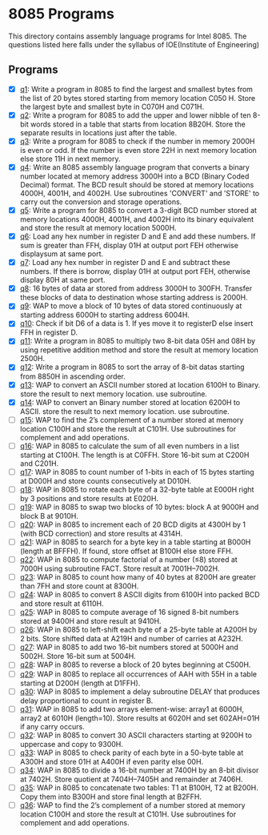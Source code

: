 # 8085 Programs

This directory contains assembly language programs for Intel 8085. The questions listed here falls under the syllabus of IOE(Institute of Engineering)

## Programs

- [x] [q1](q1.asm): Write a program in 8085 to find the largest and smallest bytes from the list of 20 bytes stored starting from memory location C050 H. Store the largest byte and smallest byte in C070H and C071H.
- [x] [q2](q2.asm): Write a program for 8085 to add the upper and lower nibble of ten 8-bit words stored in a table that starts from location 8B20H. Store the separate results in locations just after the table.
- [x] [q3](q3.asm): Write a program for 8085 to check if the number in memory 2000H is even or odd. If the number is even store 22H in next memory location else store 11H in next memory.
- [x] [q4](q4.asm): Write an 8085 assembly language program that converts a binary number located at memory address 3000H into a BCD (Binary Coded Decimal) format. The BCD result should be stored at memory locations 4000H, 4001H, and 4002H. Use subroutines 'CONVERT' and 'STORE' to carry out the conversion and storage operations.
- [x] [q5](q5.asm): Write a program for 8085 to convert a 3-digit BCD number stored at memory locations 4000H, 4001H, and 4002H into its binary equivalent and store the result at memory location 5000H.
- [x] [q6](q6.asm): Load any hex number in register D and E and add these numbers. If sum is greater than FFH, display 01H at output port FEH otherwise displaysum at same port.
- [x] [q7](q7.asm): Load any hex number in register D and E and subtract these numbers. If there is borrow, display 01H at output port FEH, otherwise display 80H at same port.
- [x] [q8](q8.asm): 16 bytes of data ar stored from address 3000H to 300FH. Transfer these blocks of data to destination whose starting address is 2000H.
- [x] [q9](q9.asm): WAP to move a block of 10 bytes of data stored continuously at starting address 6000H to starting address 6004H.
- [x] [q10](q10.asm): Check if bit D6 of a data is 1. If yes move it to registerD else insert FFH in register D.
- [x] [q11](q11.asm): Write a program in 8085 to multiply two 8-bit data 05H and 08H by using repetitive addition method and store the result at memory location 2500H.
- [x] [q12](q12.asm): Write a program in 8085 to sort the array of 8-bit datas starting from 8850H in ascending order.
- [x] [q13](q13.asm): WAP to convert an ASCII number stored at location 6100H to Binary. store the result to next memory location. use subroutine.
- [x] [q14](q14.asm): WAP to convert an Binary number stored at location 6200H to ASCII. store the result to next memory location. use subroutine.
- [ ] [q15](q15.asm): WAP to find the 2’s complement of a number stored at memory location C100H and store the result at C101H. Use subroutines for complement and add operations.
- [ ] [q16](q16.asm): WAP in 8085 to calculate the sum of all even numbers in a list starting at C100H. The length is at C0FFH. Store 16-bit sum at C200H and C201H.
- [ ] [q17](q17.asm): WAP in 8085 to count number of 1-bits in each of 15 bytes starting at D000H and store counts consecutively at D010H.
- [ ] [q18](q18.asm): WAP in 8085 to rotate each byte of a 32-byte table at E000H right by 3 positions and store results at E020H.
- [ ] [q19](q19.asm): WAP in 8085 to swap two blocks of 10 bytes: block A at 9000H and block B at 9010H.
- [ ] [q20](q20.asm): WAP in 8085 to increment each of 20 BCD digits at 4300H by 1 (with BCD correction) and store results at 4314H.
- [ ] [q21](q21.asm): WAP in 8085 to search for a byte key in a table starting at B000H (length at BFFFH). If found, store offset at B100H else store FFH.
- [ ] [q22](q22.asm): WAP in 8085 to compute factorial of a number (≤8) stored at 7000H using subroutine FACT. Store result at 7001H–7002H.
- [ ] [q23](q23.asm): WAP in 8085 to count how many of 40 bytes at 8200H are greater than 7FH and store count at 8300H.
- [ ] [q24](q24.asm): WAP in 8085 to convert 8 ASCII digits from 6100H into packed BCD and store result at 6110H.
- [ ] [q25](q25.asm): WAP in 8085 to compute average of 16 signed 8-bit numbers stored at 9400H and store result at 9410H.
- [ ] [q26](q26.asm): WAP in 8085 to left-shift each byte of a 25-byte table at A200H by 2 bits. Store shifted data at A219H and number of carries at A232H.
- [ ] [q27](q27.asm): WAP in 8085 to add two 16-bit numbers stored at 5000H and 5002H. Store 16-bit sum at 5004H.
- [ ] [q28](q28.asm): WAP in 8085 to reverse a block of 20 bytes beginning at C500H.
- [ ] [q29](q29.asm): WAP in 8085 to replace all occurrences of AAH with 55H in a table starting at D200H (length at D1FFH).
- [ ] [q30](q30.asm): WAP in 8085 to implement a delay subroutine DELAY that produces delay proportional to count in register B.
- [ ] [q31](q31.asm): WAP in 8085 to add two arrays element-wise: array1 at 6000H, array2 at 6010H (length=10). Store results at 6020H and set 602AH=01H if any carry occurs.
- [ ] [q32](q32.asm): WAP in 8085 to convert 30 ASCII characters starting at 9200H to uppercase and copy to 9300H.
- [ ] [q33](q33.asm): WAP in 8085 to check parity of each byte in a 50-byte table at A300H and store 01H at A400H if even parity else 00H.
- [ ] [q34](q34.asm): WAP in 8085 to divide a 16-bit number at 7400H by an 8-bit divisor at 7402H. Store quotient at 7404H–7405H and remainder at 7406H.
- [ ] [q35](q35.asm): WAP in 8085 to concatenate two tables: T1 at B100H, T2 at B200H. Copy them into B300H and store final length at B2FFH.
- [ ] [q36](q36.asm): WAP to find the 2’s complement of a number stored at memory location C100H and store the result at C101H. Use subroutines for complement and add operations.
